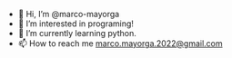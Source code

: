- 👋 Hi, I’m @marco-mayorga
- 👀 I’m interested in programing!
- 🌱 I’m currently learning python.
- 📫 How to reach me marco.mayorga.2022@gmail.com
